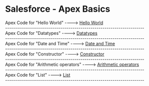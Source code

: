 # Salesforce - Apex Basics
<html>
  
  <head>
    <body>
Apex Code for "Hello World" ----> <a href="Apex Hello World">Hello World</a>
    </body>
  </head>
</html>
<br>----------------------------------------------------------------------<br>
 
 <html> 
  <head>
    <body>
      Apex Code for "Datatypes" ----> <a href="Datatypes">Datatypes</a>
    </body>
  </head>
</html>
<br>----------------------------------------------------------------------</br>

<html> 
  <head>
    <body>
      Apex Code for "Date and Time" ----> <a href="Apex Date and Time">Date and Time</a>
    </body>
  </head>
</html>
<br>----------------------------------------------------------------------</br>

<html> 
  <head>
    <body>
      Apex Code for "Constructor" ----> <a href="Apex Constructor">Constructor</a>
    </body>
  </head>
</html>
<br>----------------------------------------------------------------------</br>

<html> 
  <head>
    <body>
      Apex Code for "Arithmetic operators" ----> <a href="ArithmeticOperations">Arithmetic operators</a>
    </body>
  </head>
</html>
<br>----------------------------------------------------------------------</br>

<html> 
  <head>
    <body>
      Apex Code for "List" ----> <a href="ListApex">List</a>
    </body>
  </head>
</html>
<br>----------------------------------------------------------------------</br>
